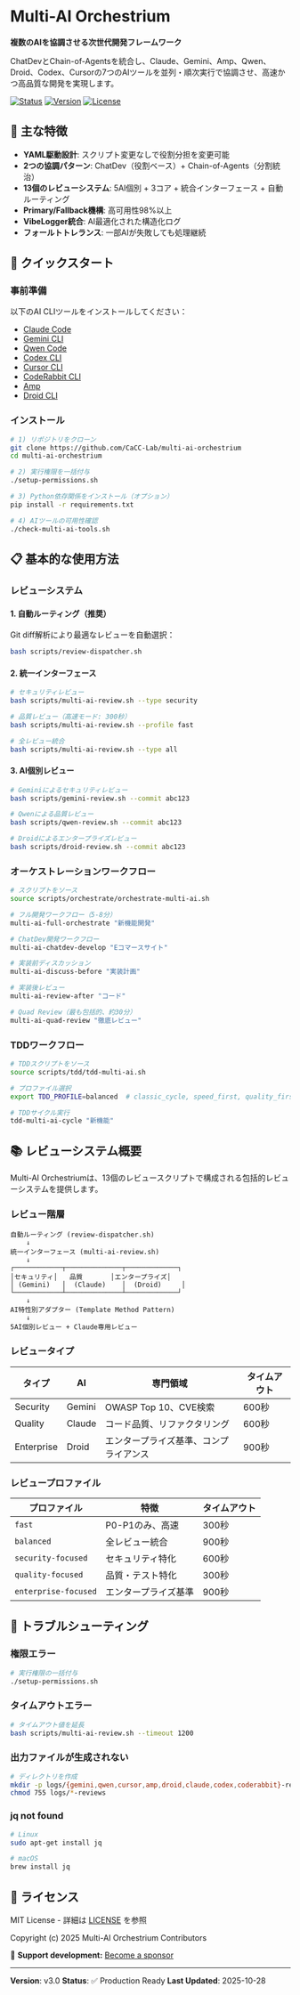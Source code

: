 # Multi-AI Orchestrium

**複数のAIを協調させる次世代開発フレームワーク**

ChatDevとChain-of-Agentsを統合し、Claude、Gemini、Amp、Qwen、Droid、Codex、Cursorの7つのAIツールを並列・順次実行で協調させ、高速かつ高品質な開発を実現します。

[![Status](https://img.shields.io/badge/Status-Production%20Ready-brightgreen)]()
[![Version](https://img.shields.io/badge/Version-v3.0-blue)]()
[![License](https://img.shields.io/badge/License-MIT-yellow.svg)](LICENSE)

## 🌟 主な特徴

- **YAML駆動設計**: スクリプト変更なしで役割分担を変更可能
- **2つの協調パターン**: ChatDev（役割ベース）+ Chain-of-Agents（分割統治）
- **13個のレビューシステム**: 5AI個別 + 3コア + 統合インターフェース + 自動ルーティング
- **Primary/Fallback機構**: 高可用性98%以上
- **VibeLogger統合**: AI最適化された構造化ログ
- **フォールトトレランス**: 一部AIが失敗しても処理継続

## 🚀 クイックスタート

### 事前準備

以下のAI CLIツールをインストールしてください：

- [Claude Code](https://docs.claude.com/ja/docs/claude-code/overview)
- [Gemini CLI](https://github.com/google-gemini/gemini-cli)
- [Qwen Code](https://github.com/QwenLM/qwen-code)
- [Codex CLI](https://developers.openai.com/codex/cli/)
- [Cursor CLI](https://cursor.com/ja/docs/cli/overview)
- [CodeRabbit CLI](https://www.coderabbit.ai/ja/cli)
- [Amp](https://ampcode.com/manual)
- [Droid CLI](https://docs.factory.ai/cli/getting-started/quickstart)

### インストール

```bash
# 1) リポジトリをクローン
git clone https://github.com/CaCC-Lab/multi-ai-orchestrium
cd multi-ai-orchestrium

# 2) 実行権限を一括付与
./setup-permissions.sh

# 3) Python依存関係をインストール（オプション）
pip install -r requirements.txt

# 4) AIツールの可用性確認
./check-multi-ai-tools.sh
```

## 📋 基本的な使用方法

### レビューシステム

#### 1. 自動ルーティング（推奨）

Git diff解析により最適なレビューを自動選択：

```bash
bash scripts/review-dispatcher.sh
```

#### 2. 統一インターフェース

```bash
# セキュリティレビュー
bash scripts/multi-ai-review.sh --type security

# 品質レビュー（高速モード: 300秒）
bash scripts/multi-ai-review.sh --profile fast

# 全レビュー統合
bash scripts/multi-ai-review.sh --type all
```

#### 3. AI個別レビュー

```bash
# Geminiによるセキュリティレビュー
bash scripts/gemini-review.sh --commit abc123

# Qwenによる品質レビュー
bash scripts/qwen-review.sh --commit abc123

# Droidによるエンタープライズレビュー
bash scripts/droid-review.sh --commit abc123
```

### オーケストレーションワークフロー

```bash
# スクリプトをソース
source scripts/orchestrate/orchestrate-multi-ai.sh

# フル開発ワークフロー（5-8分）
multi-ai-full-orchestrate "新機能開発"

# ChatDev開発ワークフロー
multi-ai-chatdev-develop "Eコマースサイト"

# 実装前ディスカッション
multi-ai-discuss-before "実装計画"

# 実装後レビュー
multi-ai-review-after "コード"

# Quad Review（最も包括的、約30分）
multi-ai-quad-review "徹底レビュー"
```

### TDDワークフロー

```bash
# TDDスクリプトをソース
source scripts/tdd/tdd-multi-ai.sh

# プロファイル選択
export TDD_PROFILE=balanced  # classic_cycle, speed_first, quality_first

# TDDサイクル実行
tdd-multi-ai-cycle "新機能"
```

## 📚 レビューシステム概要

Multi-AI Orchestriumは、13個のレビュースクリプトで構成される包括的レビューシステムを提供します。

### レビュー階層

```
自動ルーティング (review-dispatcher.sh)
    ↓
統一インターフェース (multi-ai-review.sh)
    ↓
┌────────────┬──────────────┬─────────────┐
│セキュリティ│   品質       │エンタープライズ│
│ (Gemini)   │  (Claude)    │  (Droid)     │
└────────────┴──────────────┴─────────────┘
    ↓
AI特性別アダプター (Template Method Pattern)
    ↓
5AI個別レビュー + Claude専用レビュー
```

### レビュータイプ

| タイプ | AI | 専門領域 | タイムアウト |
|--------|-----|---------|------------|
| Security | Gemini | OWASP Top 10、CVE検索 | 600秒 |
| Quality | Claude | コード品質、リファクタリング | 600秒 |
| Enterprise | Droid | エンタープライズ基準、コンプライアンス | 900秒 |

### レビュープロファイル

| プロファイル | 特徴 | タイムアウト |
|-------------|------|------------|
| `fast` | P0-P1のみ、高速 | 300秒 |
| `balanced` | 全レビュー統合 | 900秒 |
| `security-focused` | セキュリティ特化 | 600秒 |
| `quality-focused` | 品質・テスト特化 | 300秒 |
| `enterprise-focused` | エンタープライズ基準 | 900秒 |

## 🔧 トラブルシューティング

### 権限エラー

```bash
# 実行権限の一括付与
./setup-permissions.sh
```

### タイムアウトエラー

```bash
# タイムアウト値を延長
bash scripts/multi-ai-review.sh --timeout 1200
```

### 出力ファイルが生成されない

```bash
# ディレクトリを作成
mkdir -p logs/{gemini,qwen,cursor,amp,droid,claude,codex,coderabbit}-reviews
chmod 755 logs/*-reviews
```

### jq not found

```bash
# Linux
sudo apt-get install jq

# macOS
brew install jq
```

## 📄 ライセンス

MIT License - 詳細は [LICENSE](LICENSE) を参照

Copyright (c) 2025 Multi-AI Orchestrium Contributors

💖 **Support development:** [Become a sponsor](https://github.com/sponsors/CaCC-Lab)

---

**Version**: v3.0
**Status**: ✅ Production Ready
**Last Updated**: 2025-10-28
